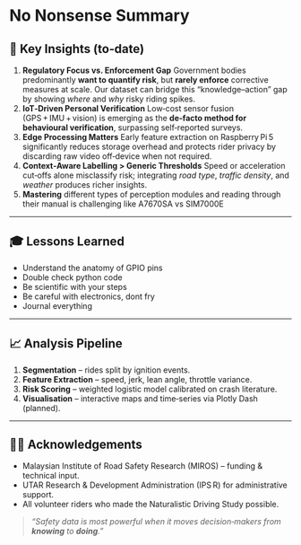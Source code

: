 # No Nonsense Summary
## 🔑 Key Insights (to‑date)

1. **Regulatory Focus vs. Enforcement Gap**   Government bodies predominantly **want to quantify risk**, but **rarely enforce** corrective measures at scale. Our dataset can bridge this “knowledge–action” gap by showing *where* and *why* risky riding spikes.
2. **IoT‑Driven Personal Verification**   Low‑cost sensor fusion (GPS + IMU + vision) is emerging as the **de‑facto method for behavioural verification**, surpassing self‑reported surveys.
3. **Edge Processing Matters**   Early feature extraction on Raspberry Pi 5 significantly reduces storage overhead and protects rider privacy by discarding raw video off‑device when not required.
4. **Context‑Aware Labelling > Generic Thresholds**   Speed or acceleration cut‑offs alone misclassify risk; integrating *road type*, *traffic density*, and *weather* produces richer insights.
5. **Mastering** different types of perception modules and reading through their manual is challenging like A7670SA vs SIM7000E

---

## 🎓 Lessons Learned

- Understand the anatomy of GPIO pins
- Double check python code 
- Be scientific with your steps
- Be careful with electronics, dont fry
- Journal everything 

---

## 📈 Analysis Pipeline

1. **Segmentation** – rides split by ignition events.
2. **Feature Extraction** – speed, jerk, lean angle, throttle variance.
3. **Risk Scoring** – weighted logistic model calibrated on crash literature.
4. **Visualisation** – interactive maps and time‑series via Plotly Dash (planned).

---

## 🧑‍💼 Acknowledgements

- Malaysian Institute of Road Safety Research (MIROS) – funding & technical input.
- UTAR Research & Development Administration (IPS R) for administrative support.
- All volunteer riders who made the Naturalistic Driving Study possible.

> *“Safety data is most powerful when it moves decision‑makers from ****************************************************knowing**************************************************** to ****************************************************doing****************************************************.”*

